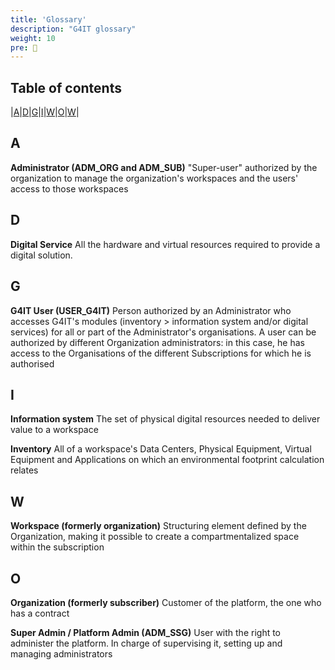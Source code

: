 ```yaml
---
title: 'Glossary'
description: "G4IT glossary"
weight: 10
pre: 📝
---
```


## Table of contents
|[A](#a)|[D](#d)|[G](#g)|[I](#i)|[W](#w)|[O](#o)|[W](#w)|

## A
**Administrator (ADM_ORG and ADM_SUB)**
"Super-user" authorized by the organization to manage the organization's workspaces and the users' access to those workspaces

## D
**Digital Service**
All the hardware and virtual resources required to provide a digital solution.

## G
**G4IT User (USER_G4IT)**
Person authorized by an Administrator who accesses G4IT's modules (inventory > information system and/or digital services) for all or part of the Administrator's organisations.
A user can be authorized by different Organization administrators: in this case, he has access to the Organisations of the different Subscriptions for which he is authorised

## I
**Information system**
The set of physical digital resources needed to deliver value to a workspace

**Inventory**
All of a workspace's Data Centers, Physical Equipment, Virtual Equipment and Applications on which an environmental footprint calculation relates

## W
**Workspace (formerly organization)**
Structuring element defined by the Organization, making it possible to create a compartmentalized space within the subscription

## O
**Organization (formerly subscriber)**
Customer of the platform, the one who has a contract

**Super Admin / Platform Admin (ADM_SSG)**
User with the right to administer the platform. In charge of supervising it, setting up and managing administrators
